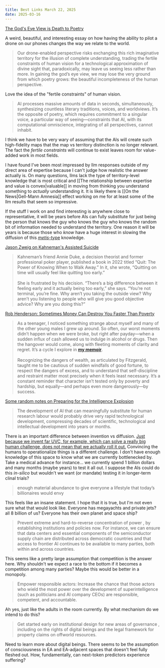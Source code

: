 ```yaml
---
title: Best Links March 22, 2025
date: 2025-03-16
---
```

[The God's Eye View is Death to Poetry](https://hollisrobbinsanecdotal.substack.com/p/the-gods-eye-view-is-death-to-poetry?utm_source=post-email-title&publication_id=1004053&post_id=159102622&utm_campaign=email-post-title&isFreemail=true&r=i22m&triedRedirect=true&utm_medium=email)

A weird, beautiful, and interesting essay on how having the ability to pilot a drone on our phones changes the way we relate to the world.

>Our drone-enabled perspective risks exchanging this rich imaginative territory for the illusion of complete understanding, trading the fertile constraints of human vision for a technological approximation of divine sight that, paradoxically, may leave us seeing less rather than more. In gaining the god’s eye view, we may lose the very ground from which poetry grows: the beautiful incompleteness of the human perspective.

Love the idea of the "fertile constraints" of human vision. 

>AI processes massive amounts of data in seconds, simultaneously, synthesizing countless literary traditions, voices, and worldviews. It’s the opposite of poetry, which requires commitment to a singular voice, a particular way of seeing—constraints that AI, with its computational omniscience, integrating of all perspectives, cannot inhabit.

I think we have to be very wary of assuming that the AIs will create such high-fidelity maps that the map vs territory distinction is no longer relevant. The fact the *fertile constraints* will continue to exist leaves room for value-added work in most fields. 

I have found I've been most impressed by llm responses outside of my direct area of expertise because I can't judge how realistic the answer actually is. On many questions, llms lack the type of territory-level knowledge that is most critical and [[The relationship between expertise and value is convex|valuable]] in moving from thinking you understand something to *actually* understanding it.  It is likely there is [[On the News|Gell-Mann Amnesia]] effect working on me for at least some of the llm results that seem so impressive. 

If the stuff I work on and find interesting is anywhere close to representative, it will be years before AIs can fully substitute for just being the person that knows the guy who knows the guy who knows the random bit of information needed to understand the territory. One reason it will be years is because those who *know* have a huge interest in slowing the diffusion of this [*metis*-type](https://en.wikipedia.org/wiki/Seeing_Like_a_State) knowledge.

[Jason Zweig on Kahneman's Assisted Suicide](https://www.wsj.com/arts-culture/books/daniel-kahneman-assisted-suicide-9fb16124)

>Kahneman’s friend Annie Duke, a decision theorist and former professional poker player, published a book in 2022 titled “Quit: The Power of Knowing When to Walk Away.” In it, she wrote, “Quitting on time will usually feel like quitting too early.” <br>
><br>She is frustrated by his decision. “There’s a big difference between it feeling early and it actually being too early,” she says. “You’re not terminal, you’re fine. Why aren’t you taking the outside view? Why aren’t you listening to people who will give you good objective advice? Why are you doing this?”

[Rob Henderson: Sometimes Money Can Destroy You Faster Than Poverty](https://www.robkhenderson.com/p/sometimes-money-can-destroy-you-faster?utm_source=post-email-title&publication_id=800237&post_id=159090892&utm_campaign=email-post-title&isFreemail=true&r=i22m&triedRedirect=true&utm_medium=email)

>As a teenager, I noticed something strange about myself and many of the other young males I grew up around. So often, our worst moments didn’t happen when we were broke, but right after payday—when a sudden influx of cash allowed us to indulge in alcohol or drugs. Then the hangover would come, along with fleeting moments of clarity and regret. It’s a cycle I explore in **[my memoir](https://www.simonandschuster.com/books/Troubled/Rob-Henderson/9781982168537)**.<br><br>Recognizing the dangers of wealth, as articulated by Fitzgerald, taught me to be cautious of sudden windfalls of good fortune, to respect the dangers of excess, and to understand that self-discipline and restraint matter most precisely when it feels least necessary. It’s a constant reminder that character isn’t tested only by poverty and hardship, but equally—and perhaps even more dangerously—by success.

[Some random notes on Preparing for the Intelligence Explosion](https://www.forethought.org/research/preparing-for-the-intelligence-explosion)

>The development of AI that can meaningfully substitute for human research labour would probably drive very rapid technological development, compressing decades of scientific, technological and intellectual development into years or months.

There is an important difference between invention vs diffusion. [Just because we invent far UVC, for example, which can solve a really big human challenge, does not mean that we actually roll it out.](https://www.worksinprogress.news/p/flipping-the-switch-on-far-uvc) Convincing the humans to operationalize things is a different challenge. I don't have enough knowledge of this space to know what we are currently bottlenecked by. Take a medical advance for instance... we currently spend 1 billion dollars and many months (maybe years) to test it all out. I suppose the AIs could do this *in-silico* but wouldn't we want (or mandate) testing it in longer-term clinal trials?

>enough material abundance to give everyone a lifestyle that today’s billionaires would envy

This feels like an insane statement. I hope that it is true, but I'm not even sure what that would look like. Everyone has megayachts and private jets? all 8 billion of us? Everyone has their own planet and space ship?

>Prevent extreme and hard-to-reverse concentration of power , by establishing institutions and policies now. For instance, we can ensure that data centers and essential components of the semiconductor supply chain are distributed across democratic countries and that access to frontier AI continues to be available to many parties, both within and across countries.

This seems like a pretty large assumption that competition is the answer here. Why shouldn't we expect a race to the bottom if it becomes a competition among many parties? Maybe this would be better in a monopoly.

>Empower responsible actors: Increase the chance that those actors who wield the most power over the development of superintelligence (such as politicians and AI company CEOs) are responsible, competent, and accountable.

Ah yes, just like the adults in the room currently. By what mechanism do we intend to do this?

> Get started early on institutional design for new areas of governance , including on the rights of digital beings and the legal framework for property claims on offworld resources.

Need to learn more about digital beings. There seems to be the assumption of consciousness in EA and EA-adjacent spaces that doesn't feel fully fleshed out. How, fundamentally, can next-token predictors experience suffering?